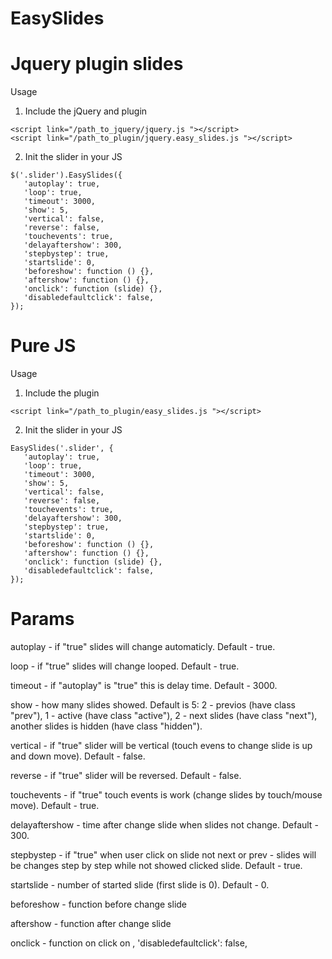 # EasySlides

# Jquery plugin slides

Usage

1) Include the jQuery and plugin

```
<script link="/path_to_jquery/jquery.js "></script>
<script link="/path_to_plugin/jquery.easy_slides.js "></script>
```


2) Init the slider in your JS

```
$('.slider').EasySlides({
   'autoplay': true,
   'loop': true,
   'timeout': 3000,
   'show': 5,
   'vertical': false,
   'reverse': false,
   'touchevents': true,
   'delayaftershow': 300,
   'stepbystep': true,
   'startslide': 0,
   'beforeshow': function () {},
   'aftershow': function () {},
   'onclick': function (slide) {},
   'disabledefaultclick': false,
});
```


# Pure JS

Usage

1) Include the plugin

```
<script link="/path_to_plugin/easy_slides.js "></script>
```


2) Init the slider in your JS

```
EasySlides('.slider', {
   'autoplay': true,
   'loop': true,
   'timeout': 3000,
   'show': 5,
   'vertical': false,
   'reverse': false,
   'touchevents': true,
   'delayaftershow': 300,
   'stepbystep': true,
   'startslide': 0,
   'beforeshow': function () {},
   'aftershow': function () {},
   'onclick': function (slide) {},
   'disabledefaultclick': false,
});
```

# Params


autoplay - if "true" slides will change automaticly. Default - true.

loop - if "true" slides will change looped. Default - true.

timeout - if "autoplay" is "true" this is delay time. Default - 3000.

show - how many slides showed. Default is 5: 2 - previos (have class "prev"), 1 - active (have class "active"), 2 - next slides (have class "next"), another slides is hidden (have class "hidden").

vertical -  if "true" slider will be vertical (touch evens to change slide is up and down move). Default - false.

reverse - if "true" slider will be reversed. Default - false.

touchevents - if "true" touch events is work (change slides by touch/mouse move). Default - true.

delayaftershow - time after change slide when slides not change. Default - 300.

stepbystep - if "true" when user click on slide not next or prev - slides will be changes step by step while not showed clicked slide. Default - true.

startslide - number of started slide (first slide is 0). Default - 0.

beforeshow - function before change slide

aftershow - function after change slide

onclick - function on click on ,
   'disabledefaultclick': false,